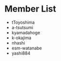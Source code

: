 # Member List
* tToyoshima
* a-tsutsumi
* kyamadahoge
* k-okajima
* nhashi
* esm-watanabe
* yashi884
